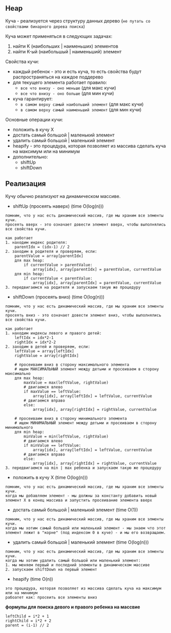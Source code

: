 ## Heap
Куча - реализуется через структуру данных дерево (`не путать со свойствами бинарного дерева поиска`)

Куча может применяться в следующих задачах:
1. найти K (наибольших | наименьших) элементов
2. найти K-ый (наибольшый | наименьший) элемент


Свойства кучи:
- каждый ребенок - это и есть куча, то есть свойства будут распространяться на каждое поддерево
- для текущего элемента работает правило: 
    - `все что внизу - оно меньше` (для макс кучи)
    - `все что внизу - оно больше` (для мин кучи)
- куча гарантирует:
    - `в самом верху самый наибольший элемент` (для макс кучи)
    - `в самом верху самый наименьший элемент` (для мин кучи)


Основные операции кучи:
- положить в кучу X
- достать самый большой | маленький элемент
- удалить самый большой | маленький элемент
- heapify - это процедура, которая позволяет из массива сделать куча на максимум или на минимум
- дополнительно:
    - shiftUp
    - shiftDown


## Реализация
Кучу обычно реализуют на динамическом массиве.

- shiftUp (просеять наверх) (time O(log(n)))
```text
помним, что у нас есть динамический массив, где мы храним все элменты кучи.
просеять вверх - это означает довести элемент вверх, чтобы выполнялись все свойства кучи.

как работает
1. находим индекс родителя:
    parentIdx = (idx-1) // 2
2. заходим в родителя и проверяем, если:
    parentValue = array[parentIdx]
    для max heap:
        if currentValue > parentValue:
            array[idx], array[parentIdx] = parentValue, currentValue
    для min heap:
        if currentValue < parentValue:
            array[idx], array[parentIdx] = parentValue, currentValue
3. передвигаемся на родителя и запускаем такую же процедуру
```

- shiftDown (просеять вниз) (time O(log(n)))
```text
помним, что у нас есть динамический массив, где мы храним все элменты кучи.
просеять вниз - это означает довести элемент вниз, чтобы выполнялись все свойства кучи.

как работает
1. находим индексы левого и правого детей:
    leftIdx = idx*2-1
    rightIdx = idx*2-2
2. заходим в детей и проверяем, если:
    leftValue = array[leftIdx]
    rightValue = array[rightIdx]
    
    # просеиваим вниз в сторону максимального элемента
    # ищем МАКСИМАЛЬНЫЙ элемент между детьми и просеиваем в сторону максимально
    для max heap:
        maxValue = max(leftValue, rightValue)
        # двигаемся влево
        if maxValue == leftValue:
            array[idx], array[leftIdx] = leftValue, currentValue
        # двигаемся вправо
        else:
            array[idx], array[rightIdx] = rightValue, currentValue

    # просеиваим вниз в сторону минимального элемента
    # ищем МИНИМАЛЬНЫЙ элемент между детьми и просеиваем в сторону минимального
    для min heap:
        minValue = min(leftValue, rightValue)
        # двигаемся влево
        if minValue == leftValue:
            array[idx], array[leftIdx] = leftValue, currentValue
        # двигаемся вправо
        else:
            array[idx], array[rightIdx] = rightValue, currentValue
3. передвигаемся на min | max ребенка и запускаем такую же процедуру 
```

- положить в кучу X (time O(log(n)))
```
помним, что у нас есть динамический массив, где мы храним все элменты кучи.
когда мы добавляем элемент - мы должны за константу добавить новый элемент X в конец массива и запустить просеивание элемента вверх
```

- достать самый большой | маленький элемент (time O(1))
```
помним, что у нас есть динамический массив, где мы храним все элменты кучи.
когда мы хотим самый большой или маленький элемент - мы знаем что этот элемент лежит в "корне" (под индексом 0 в куче) - и мы его возвращаем.
```

- удалить самый большой | маленький элемент (time O(log(n)))
```
помним, что у нас есть динамический массив, где мы храним все элменты кучи.
когда мы хотим удалить самый большой или маленький элемент:
1. мы меняем первый и последний элементы в динамическом массиве
2. запускаем shiftDown на первый элемент
```

- heapify (time O(n))
```
это процедура, которая позволяет из массива сделать куча на максимум или на минимум
рабоатет как: просеить все элементы вниз
```

**формулы для поиска девого и правого ребенка на массвие**
```text
leftChild = i*2 + 1
rightChild = i*2 + 2
parent = (i-1) // 2
```